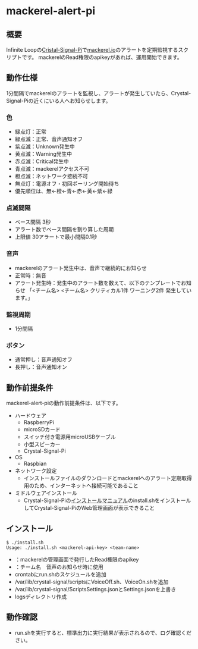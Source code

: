 # mackerel-alert-pi

## 概要

Infinite Loopの[Cristal-Signal-Pi](http://crystal-signal.com)で[mackerel.io](https://mackerel.io)のアラートを定期監視するスクリプトです。
mackerelのRead権限のapikeyがあれば、運用開始できます。

## 動作仕様

1分間隔でmackerelのアラートを監視し、アラートが発生していたら、Crystal-Signal-Piの近くにいる人へお知らせします。

### 色

* 緑点灯：正常
* 緑点滅：正常、音声通知オフ
* 紫点滅：Unknown発生中
* 黄点滅：Warning発生中
* 赤点滅：Critical発生中
* 青点滅：mackerelアクセス不可
* 橙点滅：ネットワーク接続不可
* 無点灯：電源オフ・初回ポーリング開始待ち
* 優先順位は、無<-橙<-青<-赤<-黄<-紫<-緑

### 点滅間隔

* ベース間隔 3秒
* アラート数でベース間隔を割り算した周期
* 上限値 30アラートで最小間隔0.1秒

### 音声

* mackerelのアラート発生中は、音声で継続的にお知らせ
* 正常時：無音
* アラート発生時：発生中のアラート数を数えて、以下のテンプレートでお知らせ
  「<チーム名> <チーム名> クリティカル1件 ワーニング2件 発生しています。」

### 監視周期

* 1分間隔

### ボタン

* 通常押し：音声通知オフ
* 長押し：音声通知オン

## 動作前提条件

mackerel-alert-piの動作前提条件は、以下です。

* ハードウェア
  * RaspberryPi
  * microSDカード
  * スイッチ付き電源用microUSBケーブル
  * 小型スピーカー
  * Crystal-Signal-Pi
* OS
  * Raspbian
* ネットワーク設定
  * インストールファイルのダウンロードとmackerelへのアラート定期取得用のため、インターネットへ接続可能であること
* ミドルウェアインストール
  * Crystal-Signal-Piの[インストールマニュアル](http://crystal-signal.com/other/Crystal_Signal_Pi_software.pdf)のinstall.shをインストールしてCrystal-Signal-PiのWeb管理画面が表示できること

## インストール

```
$ ./install.sh 
Usage: ./install.sh <mackerel-api-key> <team-name>
```

* <mackerel-api-key>：mackerelの管理画面で発行したRead権限のapikey 
* <team-name>：チーム名　音声のお知らせ時に使用
* crontabにrun.shのスケジュールを追加
* /var/lib/crystal-signal/scriptsにVoiceOff.sh、VoiceOn.shを追加
* /var/lib/crystal-signal/ScriptsSettings.jsonとSettings.jsonを上書き
* logsディレクトリ作成

## 動作確認

* run.shを実行すると、標準出力に実行結果が表示されるので、ログ確認ください。
